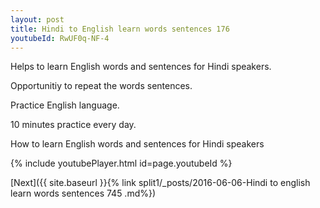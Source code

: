 ```yaml
---
layout: post
title: Hindi to English learn words sentences 176 
youtubeId: RwUF0q-NF-4
---
```

 
 
Helps to learn English words and sentences for Hindi speakers.

Opportunitiy to repeat the words sentences. 

Practice English language. 
 
10 minutes practice every day. 
 
How to learn English words and sentences for Hindi speakers 
 
{% include youtubePlayer.html id=page.youtubeId %}
 
 
[Next]({{ site.baseurl }}{% link  split1/_posts/2016-06-06-Hindi to english learn words sentences 745 .md%})
 
